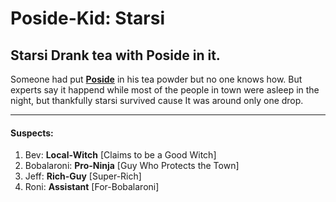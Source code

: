 # Poside-Kid: Starsi
## Starsi Drank tea with Poside in it.

Someone had put **[Poside](https://ten-2357.netlify.app/universe/item/poside "Poside")** in his tea powder but no one knows how. But experts say it happend while most of the people in town were asleep in the night, but thankfully starsi survived cause It was around only one drop.

---

#### Suspects:
1. Bev: **Local-Witch** [Claims to be a Good Witch]
2. Bobalaroni: **Pro-Ninja** [Guy Who Protects the Town]
3. Jeff: **Rich-Guy** [Super-Rich]
4. Roni: **Assistant** [For-Bobalaroni]
